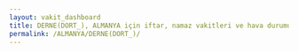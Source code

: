 ```yaml
---
layout: vakit_dashboard
title: DERNE(DORT_), ALMANYA için iftar, namaz vakitleri ve hava durumu - ilçe/eyalet seç
permalink: /ALMANYA/DERNE(DORT_)/
---
```


<script type="text/javascript">
  var GLOBAL_COUNTRY = 'ALMANYA';
  var GLOBAL_CITY = 'DERNE(DORT_)';
  var GLOBAL_STATE = '';
  var lat = 72;
  var lon = 21;
</script>
